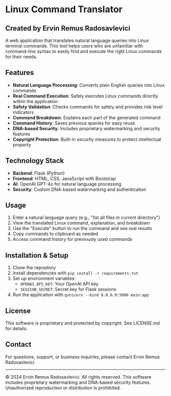# Linux Command Translator

## Created by Ervin Remus Radosavlevici

A web application that translates natural language queries into Linux terminal commands. This tool helps users who are unfamiliar with command-line syntax to easily find and execute the right Linux commands for their needs.

## Features

- **Natural Language Processing**: Converts plain English queries into Linux commands
- **Real Command Execution**: Safely executes Linux commands directly within the application
- **Safety Validation**: Checks commands for safety and provides risk level indicators
- **Command Breakdown**: Explains each part of the generated command
- **Command History**: Saves previous queries for easy reuse
- **DNA-based Security**: Includes proprietary watermarking and security features
- **Copyright Protection**: Built-in security measures to protect intellectual property

## Technology Stack

- **Backend**: Flask (Python)
- **Frontend**: HTML, CSS, JavaScript with Bootstrap
- **AI**: OpenAI GPT-4o for natural language processing
- **Security**: Custom DNA-based watermarking and authentication

## Usage

1. Enter a natural language query (e.g., "list all files in current directory")
2. View the translated Linux command, explanation, and breakdown
3. Use the "Execute" button to run the command and see real results
4. Copy commands to clipboard as needed
5. Access command history for previously used commands

## Installation & Setup

1. Clone the repository
2. Install dependencies with `pip install -r requirements.txt`
3. Set up environment variables:
   - `OPENAI_API_KEY`: Your OpenAI API key
   - `SESSION_SECRET`: Secret key for Flask sessions
4. Run the application with `gunicorn --bind 0.0.0.0:5000 main:app`

## License

This software is proprietary and protected by copyright. See LICENSE.md for details.

## Contact

For questions, support, or business inquiries, please contact Ervin Remus Radosavlevici.

---

© 2024 Ervin Remus Radosavlevici. All rights reserved.
This software includes proprietary watermarking and DNA-based security features.
Unauthorized reproduction or distribution is prohibited.